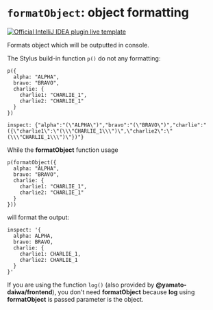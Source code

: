 # `formatObject`: object formatting

[![Official IntelliJ IDEA plugin live template](https://img.shields.io/badge/IntelliJ_IDEA_Live_Template-fo-blue.svg?style=flat)](https://plugins.jetbrains.com/plugin/17677-yamato-daiwa-frontend)

Formats object which will be outputted in console.

The Stylus build-in function `p()` do not any formatting:

```stylus
p({
  alpha: "ALPHA",
  bravo: "BRAVO",
  charlie: {
    charlie1: "CHARLIE_1",
    charlie2: "CHARLIE_1"
  }
})
```

```
inspect: {"alpha":"(\"ALPHA\")","bravo":"(\"BRAVO\")","charlie":"({\"charlie1\":\"(\\\"CHARLIE_1\\\")\",\"charlie2\":\"(\\\"CHARLIE_1\\\")\"})"}
```

While the **formatObject** function usage

```stylus
p(formatObject({
  alpha: "ALPHA",
  bravo: "BRAVO",
  charlie: {
    charlie1: "CHARLIE_1",
    charlie2: "CHARLIE_1"
  }
}))
```

will format the output:

```
inspect: '{
  alpha: ALPHA,
  bravo: BRAVO,
  charlie: {
    charlie1: CHARLIE_1,
    charlie2: CHARLIE_1
  }
}'
```

If you are using the function `log()` (also provided by **@yamato-daiwa/frontend**), you don't need
**formatObject** because **log** using **formatObject** is passed parameter is the object.

